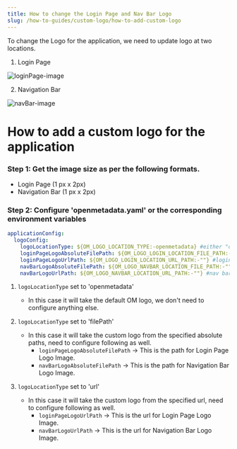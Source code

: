 ```yaml
---
title: How to change the Login Page and Nav Bar Logo
slug: /how-to-guides/custom-logo/how-to-add-custom-logo
---
```


To change the Logo for the application, we need to update logo at two locations.

1. Login Page

<Image src="/images/how-to-guides/custom-logo/login-Page-Logo.webp" alt="loginPage-image"/>

2. Navigation Bar

<Image src="/images/how-to-guides/custom-logo/nav-Bar-Logo.webp" alt="navBar-image"/>

# How to add a custom logo for the application

### Step 1: Get the image size as per the following formats.

- Login Page (1 px x 2px)
- Navigation Bar (1 px x 2px)

### Step 2: Configure 'openmetadata.yaml' or the corresponding environment variables

```yaml
applicationConfig:
  logoConfig:
    logoLocationType: ${OM_LOGO_LOCATION_TYPE:-openmetadata} #either "openmetadata' or { "url" or "filePath" , based on this specify either '*AbsoluteFilePath' or '*LogoUrlPath' }
    loginPageLogoAbsoluteFilePath: ${OM_LOGO_LOGIN_LOCATION_FILE_PATH:-""} #login page logo , work in "filePath" mode
    loginPageLogoUrlPath: ${OM_LOGO_LOGIN_LOCATION_URL_PATH:-""} #login page logo , work in "url" mode
    navBarLogoAbsoluteFilePath: ${OM_LOGO_NAVBAR_LOCATION_FILE_PATH:-""} #nav bar logo , work in "filePath" mode
    navBarLogoUrlPath: ${OM_LOGO_NAVBAR_LOCATION_URL_PATH:-""} #nav bar logo , work in "url" mode
```
1. `logoLocationType` set to 'openmetadata'

   - In this case it will take the default OM logo, we don't need to configure anything else.

2. `logoLocationType` set to 'filePath'

   - In this case it will take the custom logo from the specified absolute paths, need to configure following as well.
     - `loginPageLogoAbsoluteFilePath` -> This is the path for Login Page Logo Image.
     - `navBarLogoAbsoluteFilePath` -> This is the path for Navigation Bar Logo Image.

3. `logoLocationType` set to 'url'

   - In this case it will take the custom logo from the specified url, need to configure following as well.
     - `loginPageLogoUrlPath` -> This is the url for Login Page Logo Image.
     - `navBarLogoUrlPath` -> This is the url for Navigation Bar Logo Image.
